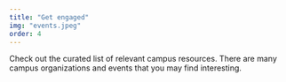 ```yaml
---
title: "Get engaged"
img: "events.jpeg"
order: 4
---
```


Check out the curated list of relevant campus resources. There are many campus organizations and events that you may find interesting.

